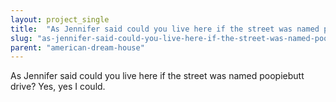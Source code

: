 ```yaml
---
layout: project_single
title:  "As Jennifer said could you live here if the street was named poopiebutt drive? Yes, yes I could."
slug: "as-jennifer-said-could-you-live-here-if-the-street-was-named-poopiebutt-drive-yes"
parent: "american-dream-house"
---
```

As Jennifer said could you live here if the street was named poopiebutt drive? Yes, yes I could.